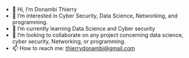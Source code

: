 - 👋 Hi, I’m Donambi Thierry
- 👀 I’m interested in Cyber Security, Data Science, Networking, and programming.
- 🌱 I’m currently learning Data Science and Cyber security
- 💞️ I’m looking to collaborate on any project concerning data science, cyber security, Networking, or programming.
- 📫 How to reach me: thierrydonambi@gmail.com

<!---
Elthiero/Elthiero is a ✨ special ✨ repository because its `README.md` (this file) appears on your GitHub profile.
You can click the Preview link to take a look at your changes.
--->
